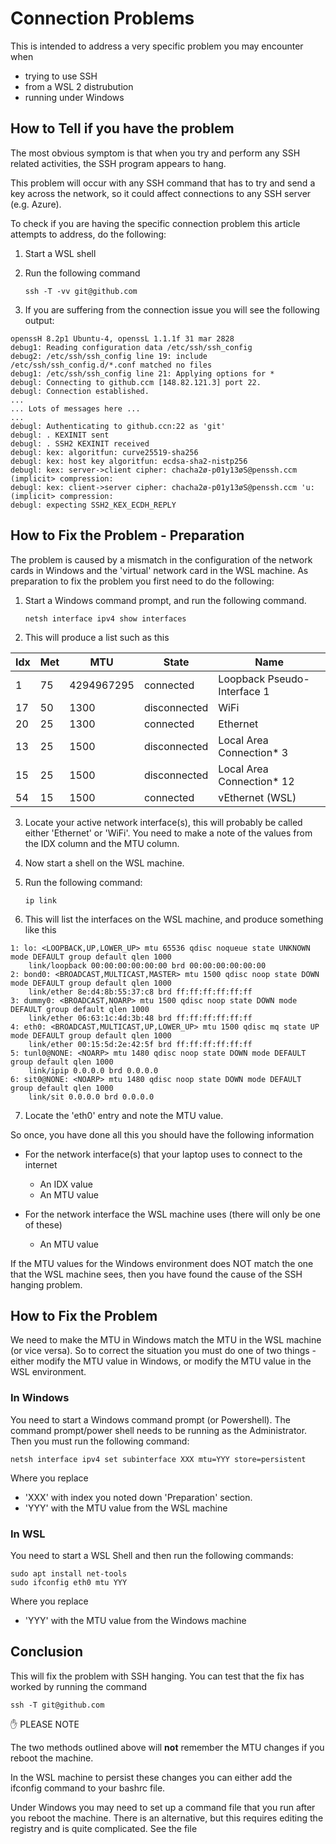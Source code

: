 # Connection Problems

This is intended to address a very specific problem you may encounter when

- trying to use SSH
- from a WSL 2 distrubution
- running under Windows

## How to Tell if you have the problem

The most obvious symptom is that when you try and perform any SSH related activities, the SSH program appears to hang.

This problem will occur with any SSH command that has to try and send a key across the network, so it could affect connections to any SSH server (e.g. Azure).

To check if you are having the specific connection problem this article attempts to address, do the following:

1. Start a WSL shell
2. Run the following command

   ```text
   ssh -T -vv git@github.com
3. If you are suffering from the connection issue you will see the following output:

  ```text
  openssH 8.2p1 Ubuntu-4, openssL 1.1.1f 31 mar 2828
  debug1: Reading configuration data /etc/ssh/ssh_config
  debug2: /etc/ssh/ssh_config line 19: include /etc/ssh/ssh_config.d/*.conf matched no files
  debug1: /etc/ssh/ssh_config line 21: Applying options for *
  debugl: Connecting to github.ccm [148.82.121.3] port 22.
  debugl: Connection established.
  ...
  ... Lots of messages here ...
  ...
  debugl: Authenticating to github.ccn:22 as 'git'
  debugl: . KEXINIT sent
  debugl: . SSH2 KEXINIT received
  debugl: kex: algoritfun: curve25519-sha256
  debugl: kex: host key algoritfun: ecdsa-sha2-nistp256
  debugl: kex: server->client cipher: chacha2ø-p01y13øS@penssh.ccm (implicit> compression:
  debugl: kex: client->server cipher: chacha2ø-p01y13øS@penssh.ccm 'u: (implicit> compression:
  debugl: expecting SSH2_KEX_ECDH_REPLY
  ```

## How to Fix the Problem - Preparation

The problem is caused by a mismatch in the configuration of the network cards in Windows and the 'virtual' network card in the WSL machine.  As preparation to fix the problem you first need to do the following:

1. Start a Windows command prompt, and run the following command.

   ```text
   netsh interface ipv4 show interfaces
2. This will produce a list such as this

  |Idx|   Met    |   MTU    |    State     |         Name                |
  |---|----------|----------|--------------|-----------------------------|
  |  1|        75|4294967295|     connected| Loopback Pseudo-Interface 1 |
  | 17|        50|      1300|  disconnected| WiFi                        |
  | 20|        25|      1300|     connected| Ethernet                    |
  | 13|        25|      1500|  disconnected| Local Area Connection* 3    |
  | 15|        25|      1500|  disconnected| Local Area Connection* 12   |
  | 54|        15|      1500|     connected| vEthernet (WSL)             |

3. Locate your active network interface(s), this will probably be called either 'Ethernet' or 'WiFi'.  You need to make a note of the values from the IDX column and the MTU column.
4. Now start a shell on the WSL machine.
5. Run the following command:

   ```text
   ip link
6. This will list the interfaces on the WSL machine, and produce something like this
  ```
  1: lo: <LOOPBACK,UP,LOWER_UP> mtu 65536 qdisc noqueue state UNKNOWN mode DEFAULT group default qlen 1000
      link/loopback 00:00:00:00:00:00 brd 00:00:00:00:00:00
  2: bond0: <BROADCAST,MULTICAST,MASTER> mtu 1500 qdisc noop state DOWN mode DEFAULT group default qlen 1000
      link/ether 8e:d4:8b:55:37:c8 brd ff:ff:ff:ff:ff:ff
  3: dummy0: <BROADCAST,NOARP> mtu 1500 qdisc noop state DOWN mode DEFAULT group default qlen 1000
      link/ether 06:63:1c:4d:3b:48 brd ff:ff:ff:ff:ff:ff
  4: eth0: <BROADCAST,MULTICAST,UP,LOWER_UP> mtu 1500 qdisc mq state UP mode DEFAULT group default qlen 1000
      link/ether 00:15:5d:2e:42:5f brd ff:ff:ff:ff:ff:ff
  5: tunl0@NONE: <NOARP> mtu 1480 qdisc noop state DOWN mode DEFAULT group default qlen 1000
      link/ipip 0.0.0.0 brd 0.0.0.0
  6: sit0@NONE: <NOARP> mtu 1480 qdisc noop state DOWN mode DEFAULT group default qlen 1000
      link/sit 0.0.0.0 brd 0.0.0.0
  ```
7. Locate the 'eth0' entry and note the MTU value.

So once, you have done all this you should have the following information

- For the network interface(s) that your laptop uses to connect to the internet
  - An IDX value
  - An MTU value

- For the network interface the WSL machine uses (there will only be one of these)
  - An MTU value

If the MTU values for the Windows environment does NOT match the one that the WSL machine sees, then you have found the cause of the SSH hanging problem.

## How to Fix the Problem

We need to make the MTU in Windows match the MTU in the WSL machine (or vice versa).  So to correct the situation you must do one of two things - either modify the MTU value in Windows, or modify the MTU value in the WSL environment.

### In Windows

You need to start a Windows command prompt (or Powershell).  The command prompt/power shell needs to be running as the Administrator.  Then you must run the following command:

```text
netsh interface ipv4 set subinterface XXX mtu=YYY store=persistent
```

Where you replace

- 'XXX' with index you noted down 'Preparation' section.
- 'YYY' with the MTU value from the WSL machine

### In WSL

You need to start a WSL Shell and then run the following commands:

```text
sudo apt install net-tools
sudo ifconfig eth0 mtu YYY
```

Where you replace

- 'YYY' with the MTU value from the Windows machine

## Conclusion

This will fix the problem with SSH hanging.  You can test that the fix has worked by running the command

```text
ssh -T git@github.com
```

:hand: PLEASE NOTE

The two methods outlined above will **not** remember the MTU changes if you reboot the machine.

In the WSL machine to persist these changes you can either add the ifconfig command to your bashrc file.

Under Windows you may need to set up a command file that you run after you reboot the machine.  There is an alternative, but this requires editing the registry and is quite complicated.  See the file
